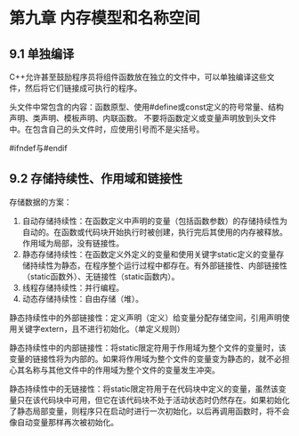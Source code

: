# 第九章 内存模型和名称空间
## 9.1 单独编译
C++允许甚至鼓励程序员将组件函数放在独立的文件中，可以单独编译这些文件，然后将它们链接成可执行的程序。

头文件中常包含的内容：函数原型、使用#define或const定义的符号常量、结构声明、类声明、模板声明、内联函数。
不要将函数定义或变量声明放到头文件中。在包含自己的头文件时，应使用引号而不是尖括号。

#ifndef与#endif
## 9.2 存储持续性、作用域和链接性
存储数据的方案：
1. 自动存储持续性：在函数定义中声明的变量（包括函数参数）的存储持续性为自动的。在函数或代码块开始执行时被创建，执行完后其使用的内存被释放。作用域为局部，没有链接性。
2. 静态存储持续性：在函数定义外定义的变量和使用关键字static定义的变量存储持续性为静态，在程序整个运行过程中都存在。有外部链接性、内部链接性（static函数外）、无链接性（static函数内）。
3. 线程存储持续性：并行编程。
4. 动态存储持续性：自由存储（堆）。

静态持续性中的外部链接性：定义声明（定义）给变量分配存储空间，引用声明使用关键字extern，且不进行初始化。（单定义规则）

静态持续性中的内部链接性：将static限定符用于作用域为整个文件的变量时，该变量的链接性将为内部的。如果将作用域为整个文件的变量变为静态的，就不必担心其名称与其他文件中的作用域为整个文件的变量发生冲突。

静态持续性中的无链接性：将static限定符用于在代码块中定义的变量，虽然该变量只在该代码块中可用，但它在该代码块不处于活动状态时仍然存在。如果初始化了静态局部变量，则程序只在启动时进行一次初始化，以后再调用函数时，将不会像自动变量那样再次被初始化。
